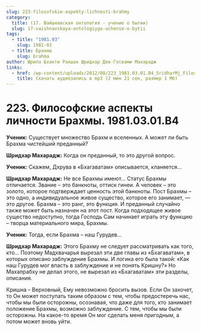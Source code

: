 ```yaml
---
slug: 223-filosofskie-aspekty-lichnosti-brahmy
category:
  title: (17. Вайшнавская онтология - учение о бытии)
  slug: 17-vaishnavskaya-ontologiyga-uchenie-o-bytii
tags:
  - title: "1981.03"
    slug: 1981-03
  - title: Брахма
    slug: brahma
author: Шрила Бхакти Ракшак Шридхар Дев-Госвами Махарадж
links:
  - href: /wp-content/uploads/2012/08/223_1981.03.01.B4_SridharMj_Filosofskiye_aspekty_lichnosti_Brahmy.mp3
    title: Скачать аудиозапись в mp3 (2 мин 21 сек, размер 1 Мб)
---
```


# 223. Философские аспекты личности Брахмы. 1981.03.01.B4

**Ученик:** Существует множество Брахм и вселенных. А может ли быть Брахма чистейший преданный?

**Шридхар Махарадж:** Когда он преданный, то это другой вопрос.

**Ученик:** Скажем, Дхрува в «Бхагаватам» описывается, кланяется…

**Шридхар Махарадж:** Не все Брахмы имеют… Статус Брахмы отличается. Звание – это банкноты, оттиск гинеи. А человек – это золото, которое подтверждает ценность этой банкноты. Пост Брахмы – это одно, а индивидуальное живое существо, которое его занимает, — это другое. Брахма – это ранг, это функция. И преданный случайно также может быть назначен на этот пост. Когда подходящее живое существо недоступно, тогда Господь Сам начинает играть эту функцию – творца материального мира, Брахмы.

**Ученик:** Тогда, если Брахма – наш Гурудев…

**Шридхар Махарадж:** Этого Брахму не следует рассматривать как того, кто… Поэтому Мадхвачарья вырезал эти две главы из «Бхагаватам», в которых описано заблуждение Брахмы. И логика его была такой: «Как наш Гурудев мог впасть в заблуждение и не понять Кришну?» Но Махапрабху не делал этого, не вырезал из «Бхагаватам» эти разделы, описания.

Кришна – Верховный, Ему невозможно бросить вызов. Если Он захочет, то Он может поступать таким образом с тем, чтобы предостеречь нас, чтобы мы были осторожны, осознавая, что даже для того, кто занимает положение Брахмы, возможно заблуждение. С тем, чтобы мы были осторожны. На какое-то время Он мог сделать меня пригодным, а потом может вновь уйти.

